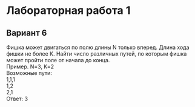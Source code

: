 # Лабораторная работа 1
## Вариант 6 
Фишка может двигаться по полю длины N только вперед. Длина хода фишки не более
K. Найти число различных путей, по которым фишка может пройти поле от начала до
конца.\
Пример. N=3, K=2\
Возможные пути:\
1,1,1\
1,2\
2,1\
Ответ: 3